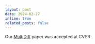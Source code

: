 ```yaml
---
layout: post
date: 2024-02-27
inline: true
related_posts: false
---
```


Our [MultiDiff](https://sirwyver.github.io/MultiDiff/) paper was accepted at CVPR
